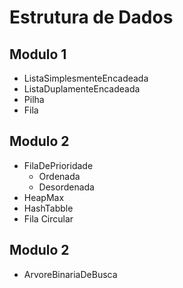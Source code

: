 # Estrutura de Dados

## Modulo 1
+ ListaSimplesmenteEncadeada
+ ListaDuplamenteEncadeada
+ Pilha
+ Fila

## Modulo 2
+ FilaDePrioridade
   - Ordenada
   - Desordenada
+ HeapMax
+ HashTabble
+ Fila Circular

## Modulo 2
+ ArvoreBinariaDeBusca
